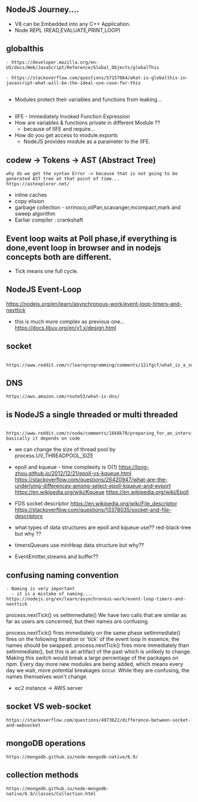 ## NodeJS Journey....

 - V8 can be Embedded into any C++ Application.
 - Node REPL (READ,EVALUATE,PRINT,LOOP)
## globalthis
    - https://developer.mozilla.org/en-US/docs/Web/JavaScript/Reference/Global_Objects/globalThis

    - https://stackoverflow.com/questions/57157864/what-is-globalthis-in-javascript-what-will-be-the-ideal-use-case-for-this

##  
 - Modules protect their variables and functions from leaking...

##
 - IIFE - Immediately Invoked Function Expression
 - How are variables & functions private in different Module ??
     - because of IIFE and require...
 - How do you get access to module.exports
    - NodeJS provides module as a parameter to the IIFE.


## codew -> Tokens -> AST (Abstract Tree)
    why do we get the syntax Error -> because that is not going to be generated AST tree at that point of time...
    https://astexplorer.net/

- inline caches
- copy elision
- garbage collection - orrinoco,oilPan,scavanger,mcompact,mark and sweep algorithm
- Earliar compiler : crankshaft

## Event loop waits at Poll phase,if everything is done,event loop in browser and in nodejs concepts both are different.

- Tick means one full cycle.

## NodeJS Event-Loop
   https://nodejs.org/en/learn/asynchronous-work/event-loop-timers-and-nexttick
   
- this is much more complex as previous one...
   https://docs.libuv.org/en/v1.x/design.html

## socket
     https://www.reddit.com/r/learnprogramming/comments/12ifgcf/what_is_a_socket_what_does_it_mean_that_a/

## DNS 
    https://aws.amazon.com/route53/what-is-dns/


## is NodeJS a single threaded or multi threaded
     https://www.reddit.com/r/node/comments/16k8k70/preparing_for_an_interview_and_confused_about/
    basically it depends on code

 - we can change the size of thread pool by 
     process.UV_THREADPOOL_SIZE
 - epoll and kqueue - time complexity is O(1)
     https://long-zhou.github.io/2012/12/21/epoll-vs-kqueue.html
     https://stackoverflow.com/questions/26420947/what-are-the-underlying-differences-among-select-epoll-kqueue-and-evport
     https://en.wikipedia.org/wiki/Kqueue
     https://en.wikipedia.org/wiki/Epoll

 - FDS socket descriptor
    https://en.wikipedia.org/wiki/File_descriptor
    https://stackoverflow.com/questions/13378035/socket-and-file-descriptors

 -  what types of data structures are epoll and kqueue use??
     red-black-tree but why ??
 - timersQueues use minHeap data structure but why??

 - EventEmitter,streams and buffer??


## confusing naming convention 
    - Naming is very important
      - it is a mistake of naming....
    https://nodejs.org/en/learn/asynchronous-work/event-loop-timers-and-nexttick
process.nextTick() vs setImmediate()
We have two calls that are similar as far as users are concerned, but their names are confusing.

process.nextTick() fires immediately on the same phase
setImmediate() fires on the following iteration or 'tick' of the event loop
In essence, the names should be swapped. process.nextTick() fires more immediately than setImmediate(), but this is an artifact of the past which is unlikely to change. Making this switch would break a large percentage of the packages on npm. Every day more new modules are being added, which means every day we wait, more potential breakages occur. While they are confusing, the names themselves won't change.

- ec2 instance -> AWS server

## socket VS web-socket
    https://stackoverflow.com/questions/4973622/difference-between-socket-and-websocket


## mongoDB operations
    https://mongodb.github.io/node-mongodb-native/6.9/

## collection methods
    https://mongodb.github.io/node-mongodb-native/6.9/classes/Collection.html


